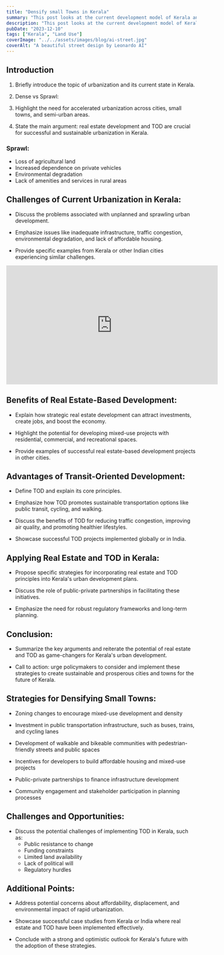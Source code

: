 ```yaml
---
title: "Densify small Towns in Kerala"
summary: "This post looks at the current development model of Kerala and what it lacks."
description: "This post looks at the current development model of Kerala and what it lacks."
pubDate: "2023-12-10"
tags: ["Kerala", "Land Use"]
coverImage: "../../assets/images/blog/ai-street.jpg"
coverAlt: "A beautiful street design by Leonardo AI"
---
```


## Introduction

1. Briefly introduce the topic of urbanization and its current state in Kerala.

2. Dense vs Sprawl:

3. Highlight the need for accelerated urbanization across cities, small towns, and semi-urban areas.

4. State the main argument: real estate development and TOD are crucial for successful and sustainable urbanization in Kerala.

### Sprawl:

- Loss of agricultural land
- Increased dependence on private vehicles
- Environmental degradation
- Lack of amenities and services in rural areas

## Challenges of Current Urbanization in Kerala:

- Discuss the problems associated with unplanned and sprawling urban development.

- Emphasize issues like inadequate infrastructure, traffic congestion, environmental degradation, and lack of affordable housing.

- Provide specific examples from Kerala or other Indian cities experiencing similar challenges.

<iframe width="560" height="315" src="https://www.youtube-nocookie.com/embed/U2Qp5pL3ovA?si=uh1rt7FIPlOAxW1S" title="YouTube video player" frameborder="0" allow="accelerometer; autoplay; clipboard-write; encrypted-media; gyroscope; picture-in-picture; web-share" allowfullscreen></iframe>

## Benefits of Real Estate-Based Development:

- Explain how strategic real estate development can attract investments, create jobs, and boost the economy.

- Highlight the potential for developing mixed-use projects with residential, commercial, and recreational spaces.

- Provide examples of successful real estate-based development projects in other cities.

## Advantages of Transit-Oriented Development:

- Define TOD and explain its core principles.

- Emphasize how TOD promotes sustainable transportation options like public transit, cycling, and walking.

- Discuss the benefits of TOD for reducing traffic congestion, improving air quality, and promoting healthier lifestyles.

- Showcase successful TOD projects implemented globally or in India.

## Applying Real Estate and TOD in Kerala:

- Propose specific strategies for incorporating real estate and TOD principles into Kerala's urban development plans.

- Discuss the role of public-private partnerships in facilitating these initiatives.

- Emphasize the need for robust regulatory frameworks and long-term planning.

## Conclusion:

- Summarize the key arguments and reiterate the potential of real estate and TOD as game-changers for Kerala's urban development.

- Call to action: urge policymakers to consider and implement these strategies to create sustainable and prosperous cities and towns for the future of Kerala.

## Strategies for Densifying Small Towns:

- Zoning changes to encourage mixed-use development and density
- Investment in public transportation infrastructure, such as buses, trains, and cycling lanes

- Development of walkable and bikeable communities with pedestrian-friendly streets and public spaces

- Incentives for developers to build affordable housing and mixed-use projects

- Public-private partnerships to finance infrastructure development

- Community engagement and stakeholder participation in planning processes

## Challenges and Opportunities:

- Discuss the potential challenges of implementing TOD in Kerala, such as:
  - Public resistance to change
  - Funding constraints
  - Limited land availability
  - Lack of political will
  - Regulatory hurdles

## Additional Points:

- Address potential concerns about affordability, displacement, and environmental impact of rapid urbanization.

- Showcase successful case studies from Kerala or India where real estate and TOD have been implemented effectively.

- Conclude with a strong and optimistic outlook for Kerala's future with the adoption of these strategies.
